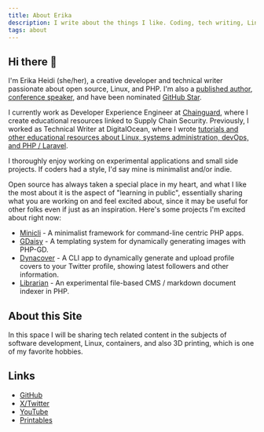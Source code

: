 ```yaml
---
title: About Erika
description: I write about the things I like. Coding, tech writing, Linux, devOps, 3D Printing, and other tech stuff...
tags: about
---
```


## Hi there 👋
I'm Erika Heidi (she/her), a creative developer and technical writer passionate about open source, Linux, and PHP. I'm also a [published author](https://leanpub.com/vagrantcookbook), [conference speaker](https://www.youtube.com/watch?v=l0jb-N5H52A), and have been nominated [GitHub Star](https://stars.github.com/profiles/erikaheidi).

I currently work as Developer Experience Engineer at [Chainguard](https://chainguard.dev), where I create educational resources linked to Supply Chain Security. Previously, I worked as Technical Writer at DigitalOcean, where I wrote [tutorials and other educational resources about Linux, systems administration, devOps, and PHP / Laravel](https://www.digitalocean.com/community/users/erikaheidi).

I thoroughly enjoy working on experimental applications and small side projects. If coders had a style, I'd say mine is minimalist and/or indie.

Open source has always taken a special place in my heart, and what I like the most about it is the aspect of "learning in public", essentially sharing what you are working on and feel excited about, since it may be useful for other folks even if just as an inspiration. Here's some projects I'm excited about right now:

- [Minicli](https://github.com/minicli/minicli) - A minimalist framework for command-line centric PHP apps.
- [GDaisy](https://github.com/erikaheidi/gdaisy) - A templating system for dynamically generating images with PHP-GD.
- [Dynacover](https://github.com/erikaheidi/dynacover) - A CLI app to dynamically generate and upload profile covers to your Twitter profile, showing latest followers and other information.
- [Librarian](https://github.com/librarianphp/librarian) - An experimental file-based CMS / markdown document indexer in PHP.

## About this Site
In this space I will be sharing tech related content in the subjects of software development, Linux, containers, and also 3D printing, which is one of my favorite hobbies.

## Links

- [GitHub](http://github.com/erikaheidi)
- [X/Twitter](https://twitter.com/erikaheidi)
- [YouTube](https://youtube.com/c/erikaheidi)
- [Printables](https://www.printables.com/@ErikaHeidi_20136)
